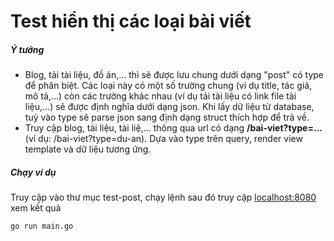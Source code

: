 
# Test hiển thị các loại bài viết

##### Ý tưởng
- Blog, tải tài liệu, đồ án,... thì sẽ được lưu chung dưới dạng "post" có type để phân biệt. Các loại này có một số trường chung (ví dụ title, tác giả, mô tả,...) còn các trường khác nhau (ví dụ tải tài liệu có link file tài liệu,...) sẽ được định nghĩa dưới dạng json. Khi lấy dữ liệu từ database, tuỳ vào type sẽ parse json sang định dạng struct thích hợp để trả về.
- Truy cập blog, tài liệu, tài liệ,... thông qua url có dạng **/bai-viet?type=...** (ví dụ: /bai-viet?type=du-an). Dựa vào type trên query, render view template và dữ liệu tương ứng.

##### Chạy ví dụ
Truy cập vào thư mục test-post, chạy lệnh sau đó truy cập [localhost:8080](http://localhost:8080) xem kết quả
```
go run main.go
```
